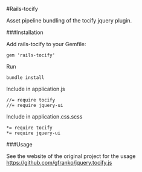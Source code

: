 #Rails-tocify

Asset pipeline bundling of the tocify jquery plugin.

###Installation

Add rails-tocify to your Gemfile:

``` 
gem 'rails-tocify'
```

Run 

``` 
bundle install
```

Include in application.js

```
//= require tocify
//= require jquery-ui
```

Include in application.css.scss

```
*= require tocify
*= require jquery-ui
```

###Usage

See the website of the original project for the usage
https://github.com/gfranko/jquery.tocify.js